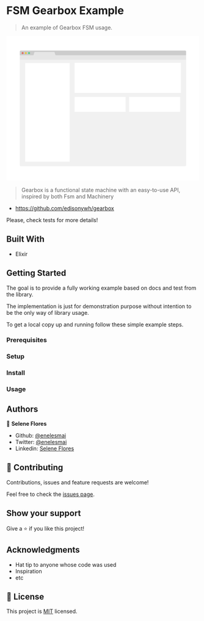 # FSM Gearbox Example

> An example of Gearbox FSM usage.

![screenshot](./app_screenshot.png)

  > Gearbox is a functional state machine with an easy-to-use API, inspired by both Fsm and Machinery

* https://github.com/edisonywh/gearbox

Please, check tests for more details!

## Built With

- Elixir

## Getting Started

The goal is to provide a fully working example based on docs and test from the library.

The implementation is just for demonstration purpose without intention to be the only way of library usage.

To get a local copy up and running follow these simple example steps.

### Prerequisites

### Setup

### Install

### Usage



## Authors

👤 **Selene Flores**

- Github: [@enelesmai](https://github.com/enelesmai)
- Twitter: [@enelesmai](https://twitter.com/enelesmai)
- Linkedin: [Selene Flores](https://linkedin.com/in/xochitlselene)

## 🤝 Contributing

Contributions, issues and feature requests are welcome!

Feel free to check the [issues page](issues/).

## Show your support

Give a ⭐️ if you like this project!

## Acknowledgments

- Hat tip to anyone whose code was used
- Inspiration
- etc

## 📝 License

This project is [MIT](lic.url) licensed.
